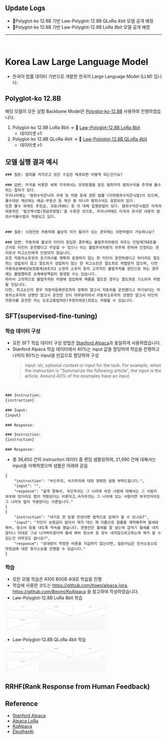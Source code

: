 

## Update Logs
- 🤗Polyglot-ko 12.8B 기반 Law-Polyglot-12.8B QLoRa 4bit 모델 공개 예정
- 🤗Polyglot-ko 12.8B 기반 Law-Polyglot-12.8B LoRa 8bit 모델 공개 예정

---
<br>

# Korea Law Large Language Model

- 한국어 법률 데이터 기반으로 개발한 한국어 Large Language Model (LLM) 입니다.

## Polyglot-ko 12.8B

해당 모델의 모든 실험 Backbone Model은 [Polyglot-ko-12.8B](https://huggingface.co/EleutherAI/polyglot-ko-12.8b) 사용하여 진행하였습니다.

1. Polyglot-ko 12.8B LoRa 8bit -> 🤗 [Law-Polyglot-12.8B LoRa 8bit]()
    - 데이터셋 v1:
2. Polyglot-ko 12.8B QLoRa 4bit -> 🤗 [Law-Polyglot-12.8B QLoRa 4bit]()
    - 데이터셋 v1:


## 모델 실행 결과 예시

```
### 질문: 범죄를 저지르고 얻은 수입은 체포되면 어떻게 되는건가요?

### 답변: 미국을 비롯한 세계 각국에서는 유죄판결을 받은 범죄자의 범죄수익을 추적해 몰수하는 절차가 있다. 
우리나라에는 '범죄수익은닉의 규제 및 처벌 등에 관한 법률'(이하범죄수익은닉법)이 있으며, 몰수대상 재산에는 예금·부동산 등 재산 뿐 아니라 범죄수익도 포함되어 있다. 
또한 몰수 외에도 추징금, 과료(科料) 등 의 대체 집행방법이 있다. 범죄수익은닉법은 미국의 대표적인 '벌크캐시법(현금추방법)'을 수용한 것으로, 우리나라에도 미국과 유사한 내용의 범죄수익몰수법이 적용되고 있다.


### 질문: 시정안된 자동차에 불상의 자가 들어가 있는 경우에는 어떤처벌이 가능하나요?

### 답변: 자동차에 불상의 타인이 침입한 경우에는 불법주차차량의 차주는 민법제750조를 근거로 타인이 운전했다고 주장할 수 있으나 이는 불법주차차량의 차주에 한하여 인정되는 권리로서 피고소인에게 인정되지 않습니다.
또한 자동차소유권의 포기의사를 명확히 표명하지 않는 한 타인이 운전하였다고 하더라도 절도죄는 성립되지 않고 절도죄가 성립하지 않는 한 피고소인은 절도죄로 처벌받지 않으며, 다만 자동차손해배상보장법제10조의3 소정의 소유자 등의 고의적인 불법주차를 원인으로 하는 경우에는 불법행위로 손해배상책임이 발생할 수는 있습니다.
따라서 고의적으로 불법주차된 차량에 침입하여 재물을 절도한 경우는 절도죄로 기소되어 처벌될 것입니다.
다만, 피고소인의 경우 자동차등록번호까지 정확히 알고서 자동차를 운전했다고 하기보다는 자동차소유자의 성명만 알고서 운전한 것이 대부분이어서 자동차소유자의 성명만 알고서 타인의 자동차를 운전한 자는 도로교통법위반(주정차위반)죄로는 처벌될 수 있습니다.
```

## SFT(supervised-fine-tuning)

### 학습 데이터 구성

- 모든 SFT 학습 데이터 구성 방법은 [Stanford Alpaca](https://github.com/tatsu-lab/stanford_alpaca)과 동일하게 사용하였습니다.
- Stanford Alpaca 학습 데이터에서 40%는 input 값을 할당하여 학습을 진행하고 나머지 60%는 input을 빈값으로 할당하여 구성
  > input: str, optional context or input for the task. For example, when the instruction is "Summarize the following article", the input is the article. Around 40% of the examples have an input.
  
<br>

```
### Instruction:
{instruction}

### Input:
{input}

### Response:
```

```
### Instruction:
{instruction}

### Response:
```

- 총 36,650 건의 instruction 데이터 중 랜덤 샘플링하여, 21,990 건에 대해서는 input을 삭제하였으며 샘플은 아래와 같음
```
{
    "instruction": "속인주의, 속지주의에 대한 정확한 설명 부탁드립니다.",
    "input": "",
    "response": "쉽게 말해서, 속인주이는 그 나라에 속한 사람에 대해서는 그 사람이 외국에 있더라도 법이 적용된다는 이론이고,속지주의는 그 나라에 있는 사람이면 외국인이라도 그 나라의 법이 적용된다는 이론입니다."
}
{
    "instruction": "내기로 한 돈을 안낸다면 법적으로 문제가 될 수 있나요?",
    "input": "지인이 보증금이 없어서 제가 대신 제 이름으로 원룸을 계약해주며 월세와 복비, 청소비 등을 내도록 약속을 했습니다. 한동안은 월세를 잘 냈는데 갑자기 월세를 내지않더니 이대로 그냥 나가버리겠다며 월세 복비 청소비 등 모두 내지않으려고하는데 제가 할 수 있는건 아무것도 없나요?",
    "response": "상대방이 약정한 비용을 지급하지 않는다면, 질문자님은 민사소송으로 약정금에 대한 청구소송을 진행할 수 있습니다."
}
```


### 학습 
- 모든 모델 학습은 A100 80GB 4대로 학습을 진행
- 학습에 사용한 코드는 https://github.com/tloen/alpaca-lora,  https://github.com/Beomi/KoAlpaca 을 참고하여 작성하였습니다.
- Law-Polyglot-12.8B LoRa 8bit 학습 
<img src="assets/train_lora_8bit.png" width="65%" >

- Law-Polyglot-12.8B QLoRa 4bit 학습 
<img src="assets/train_lora_8bit.png" width="65%" >



## RRHF(Rank Response from Human Feedback)

## Reference
- [Stanford Alpaca](https://github.com/tatsu-lab/stanford_alpaca)
- [Alpaca LoRa](https://github.com/tloen/alpaca-lora)
- [KoAlpaca](https://github.com/Beomi/KoAlpaca)
- [EleutherAI](https://github.com/EleutherAI)